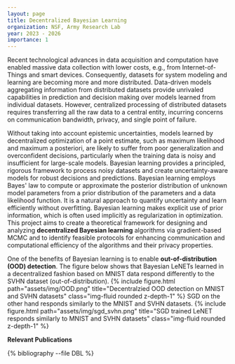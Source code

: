 ```yaml
---
layout: page
title: Decentralized Bayesian Learning
organization: NSF, Army Research Lab
year: 2023 - 2026
importance: 1
---
```


Recent technological advances in data acquisition and computation have enabled massive data collection with lower costs, e.g., from Internet-of-Things and smart devices. Consequently, datasets for system modeling and learning are becoming more and more distributed.  Data-driven models aggregating information from distributed datasets provide unrivaled capabilities in prediction and decision making over models learned from individual datasets. However, centralized processing of distributed datasets requires transferring all the raw data to a central entity, incurring concerns on communication bandwidth, privacy, and single point of failure.

Without taking into account epistemic uncertainties, models learned by decentralized optimization of a point estimate, such as maximum likelihood and maximum a posteriori, are likely to suffer from poor generalization and overconfident decisions, particularly when the training data is noisy and insufficient for large-scale models. Bayesian learning provides a principled, rigorous framework to process noisy datasets and create uncertainty-aware models for robust decisions and predictions. Bayesian learning employs Bayes' law to compute or approximate the posterior distribution of unknown model parameters from a prior distribution of the parameters and a data likelihood function. It is a natural approach to quantify uncertainty and learn efficiently without overfitting. Bayesian learning makes explicit use of prior information, which is often used implicitly as regularization in optimization. 
This project aims to create a theoretical framework for designing and analyzing **decentralized Bayesian learning** algorithms via gradient-based MCMC and to identify feasible protocols for enhancing communication and computational efficiency of the algorithms and their privacy properties.

One of the benefits of Bayesian learning is to enable **out-of-distribution (OOD) detection**. The figure below shows that Bayesian LeNETs learned in a decentralized fashion based on MNIST data respond differently to the SVHN dataset (out-of-distribution). 
{% include figure.html path="assets/img/OOD.png" title="Decentralzied OOD detection on MNIST and SVHN datasets" class="img-fluid rounded z-depth-1" %}
SGD on the other hand responds similarly to the MNIST and SVHN datasets. 
{% include figure.html path="assets/img/sgd_svhn.png" title="SGD trained LeNET responds similarly to MNIST and SVHN datasets" class="img-fluid rounded z-depth-1" %}



**Relevant Publications**

<div class="publications">


{% bibliography --file DBL %}


</div>
